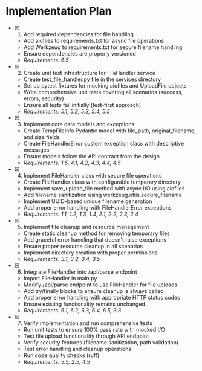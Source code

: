 # Implementation Plan

- [x] 1. Add required dependencies for file handling
  - Add aiofiles to requirements.txt for async file operations
  - Add Werkzeug to requirements.txt for secure filename handling
  - Ensure dependencies are properly versioned
  - _Requirements: 6.5_

- [x] 2. Create unit test infrastructure for FileHandler service
  - Create test_file_handler.py file in the services directory
  - Set up pytest fixtures for mocking aiofiles and UploadFile objects
  - Write comprehensive unit tests covering all scenarios (success, errors, security)
  - Ensure all tests fail initially (test-first approach)
  - _Requirements: 5.1, 5.2, 5.3, 5.4, 5.5_

- [x] 3. Implement core data models and exceptions
  - Create TempFileInfo Pydantic model with file_path, original_filename, and size fields
  - Create FileHandlerError custom exception class with descriptive messages
  - Ensure models follow the API contract from the design
  - _Requirements: 1.5, 4.1, 4.2, 4.3, 4.4, 4.5_

- [x] 4. Implement FileHandler class with secure file operations
  - Create FileHandler class with configurable temporary directory
  - Implement save_upload_file method with async I/O using aiofiles
  - Add filename sanitization using werkzeug.utils.secure_filename
  - Implement UUID-based unique filename generation
  - Add proper error handling with FileHandlerError exceptions
  - _Requirements: 1.1, 1.2, 1.3, 1.4, 2.1, 2.2, 2.3, 2.4_

- [x] 5. Implement file cleanup and resource management
  - Create static cleanup method for removing temporary files
  - Add graceful error handling that doesn't raise exceptions
  - Ensure proper resource cleanup in all scenarios
  - Implement directory creation with proper permissions
  - _Requirements: 3.1, 3.2, 3.4, 3.5_

- [x] 6. Integrate FileHandler into /api/parse endpoint
  - Import FileHandler in main.py
  - Modify /api/parse endpoint to use FileHandler for file uploads
  - Add try/finally blocks to ensure cleanup is always called
  - Add proper error handling with appropriate HTTP status codes
  - Ensure existing functionality remains unchanged
  - _Requirements: 6.1, 6.2, 6.3, 6.4, 6.5, 3.3_

- [x] 7. Verify implementation and run comprehensive tests
  - Run unit tests to ensure 100% pass rate with mocked I/O
  - Test file upload functionality through API endpoint
  - Verify security features (filename sanitization, path validation)
  - Test error handling and cleanup operations
  - Run code quality checks (ruff)
  - _Requirements: 5.5, 2.5, 4.5_
